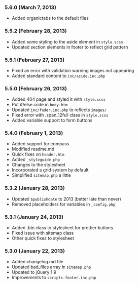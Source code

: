 ### 5.6.0 (March 7, 2013)

* Added organictabs to the default files

### 5.5.2 (February 28, 2013)

* Added some styling to the aside element in `style.scss`
* Updated section elements in footer to reflect grid pattern

### 5.5.1 (February 27, 2013)

* Fixed an error with validation warning images not appearing
* Added standard content to `inc/aside.inc.php`

### 5.5.0 (February 26, 2013)

* Added 404 page and styled it with `style.scss`
* Put if/else code in `body.htm`
* Updated `inc/fader.inc.php` to reflects `images/`
* Fixed error with .span_12full class in `style.scss`
* Added variable support to form buttons

### 5.4.0 (February 1, 2013)

* Added support for compass
* Modified readme.md
* Quick fixes on `header.htm`
* Added `_styleguide.php`
* Changes to the stylesheet
* Incorporated a grid system by default
* Simplified `sitemap.php` a little

### 5.3.2 (January 28, 2013)

* Updated `$publishdate` to 2013 (better late than never)
* Removed placeholders for variables in `_config.php` 

### 5.3.1 (January 24, 2013)

* Added .btn class to stylesheet for prettier buttons
* Fixed issue with sitemap class
* Other quick fixes to stylesheet

### 5.3.0 (January 22, 2013)

* Added changelog.md file
* Updated bad_files array in `sitemap.php`
* Updated to jQuery 1.9
* Improvements to `scripts.footer.inc.php`